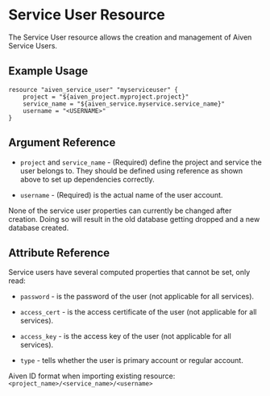# Service User Resource

The Service User resource allows the creation and management of Aiven Service Users.

## Example Usage

```hcl
resource "aiven_service_user" "myserviceuser" {
    project = "${aiven_project.myproject.project}"
    service_name = "${aiven_service.myservice.service_name}"
    username = "<USERNAME>"
}
```

## Argument Reference

* `project` and `service_name` - (Required) define the project and service the user belongs to.
They should be defined using reference as shown above to set up dependencies correctly.

* `username` - (Required) is the actual name of the user account.

None of the service user properties can currently be changed after creation. Doing so
will result in the old database getting dropped and a new database created.

## Attribute Reference

Service users have several computed properties that cannot be set, only read:

* `password` - is the password of the user (not applicable for all services).

* `access_cert` - is the access certificate of the user (not applicable for all services).

* `access_key` - is the access key of the user (not applicable for all services).

* `type` - tells whether the user is primary account or regular account.

Aiven ID format when importing existing resource: `<project_name>/<service_name>/<username>`